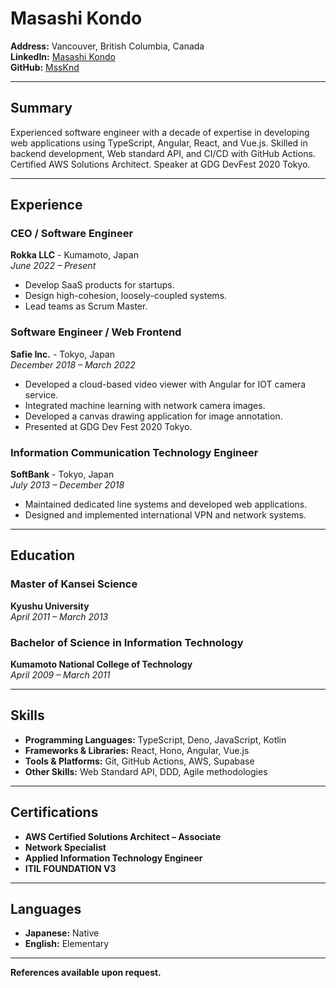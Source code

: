 # Masashi Kondo

**Address:** Vancouver, British Columbia, Canada  
**LinkedIn:** [Masashi Kondo](https://www.linkedin.com/in/masashi-kondo)  
**GitHub:** [MssKnd](https://github.com/MssKnd)  

---

## Summary

Experienced software engineer with a decade of expertise in developing web applications using TypeScript, Angular, React, and Vue.js. Skilled in backend development, Web standard API, and CI/CD with GitHub Actions. Certified AWS Solutions Architect. Speaker at GDG DevFest 2020 Tokyo.

---

## Experience

### CEO / Software Engineer
**Rokka LLC** - Kumamoto, Japan  
*June 2022 – Present*

- Develop SaaS products for startups.
- Design high-cohesion, loosely-coupled systems.
- Lead teams as Scrum Master.

### Software Engineer / Web Frontend
**Safie Inc.** - Tokyo, Japan  
*December 2018 – March 2022*

- Developed a cloud-based video viewer with Angular for IOT camera service.
- Integrated machine learning with network camera images.
- Developed a canvas drawing application for image annotation.
- Presented at GDG Dev Fest 2020 Tokyo.

### Information Communication Technology Engineer
**SoftBank** - Tokyo, Japan  
*July 2013 – December 2018*

- Maintained dedicated line systems and developed web applications.
- Designed and implemented international VPN and network systems.

---

## Education

### Master of Kansei Science
**Kyushu University**  
*April 2011 – March 2013*

### Bachelor of Science in Information Technology
**Kumamoto National College of Technology**  
*April 2009 – March 2011*

---

## Skills

- **Programming Languages:** TypeScript, Deno, JavaScript, Kotlin
- **Frameworks & Libraries:** React, Hono, Angular, Vue.js
- **Tools & Platforms:** Git, GitHub Actions, AWS, Supabase
- **Other Skills:** Web Standard API, DDD, Agile methodologies

---

## Certifications

- **AWS Certified Solutions Architect – Associate**
- **Network Specialist**
- **Applied Information Technology Engineer**
- **ITIL FOUNDATION V3**

---

## Languages

- **Japanese:** Native
- **English:** Elementary

---

**References available upon request.**
